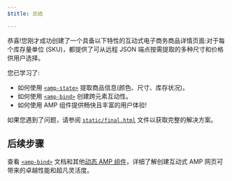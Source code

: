 ```yaml
---
$title: 总结

---
```


恭喜!您刚才成功创建了一个具备以下特性的互动式电子商务商品详情页面:对于每个库存量单位 (SKU)，都提供了可从远程 JSON 端点按需提取的多种尺寸和价格供用户选择。

您已学习了:

- 如何使用 [`<amp-state>`](/zh_cn/docs/reference/components/amp-bind.html#state) 提取商品信息(颜色、尺寸、库存状况)。
- 如何使用 [`<amp-bind>`](/zh_cn/docs/reference/components/amp-bind.html) 创建跨元素互动性。
- 如何使用 AMP 组件提供畅快且丰富的用户体验!

如果您遇到了问题，请参阅 [`static/final.html`](https://github.com/googlecodelabs/advanced-interactivity-in-amp/blob/master/static/final.html) 文件以获取完整的解决方案。


## 后续步骤

查看 [`<amp-bind>`](/zh_cn/docs/reference/components/amp-bind.html) 文档和其他[动态 AMP 组件](/zh_cn/docs/reference/components.html#动态内容)，详细了解创建互动式 AMP 网页可带来的卓越性能和超凡灵活度。